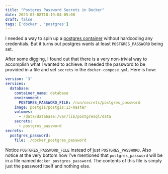 ```yaml
---
title: "Postgres Password Secrets in Docker"
date: 2023-03-08T18:19:04-05:00
draft: false
tags: ['docker', 'postgres']
---
```


I needed a way to spin up a [postgres container](https://hub.docker.com/_/postgres) without hardcoding any credentials. But it turns out postgres wants at least `POSTGRES_PASSWORD` being set.
<!--more-->

After some digging, I found out that there is a very non-trivial way to accomplish what I wanted to achieve. It needed the password to be provided in a file and set `secrets` in the `docker-compose.yml`. Here is how:


```.yml
version: '3'
services:
  database:
    container_name: database
    environment:
      POSTGRES_PASSWORD_FILE: /run/secrets/postgres_password
    image: postgis/postgis:13-master
    volumes:
      - /data/database:/var/lib/postgresql/data
    secrets:
      - postgres_password
secrets:
  postgres_password:
    file: ./docker_postgres_password
```

Notice `POSTGRES_PASSWORD_FILE` instead of just `POSTGRES_PASSWORD`. Also notice at the very bottom how I've mentioned that `postgres_password` will be in a file named `docker_postgres_password`. The contents of this file is simply just the password itself and nothing else.

